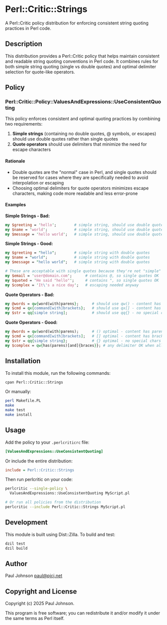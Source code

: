 # Perl::Critic::Strings

A Perl::Critic policy distribution for enforcing consistent string quoting
practices in Perl code.

## Description

This distribution provides a Perl::Critic policy that helps maintain consistent
and readable string quoting conventions in Perl code. It combines rules for
both simple string quoting (single vs double quotes) and optimal delimiter
selection for quote-like operators.

## Policy

### Perl::Critic::Policy::ValuesAndExpressions::UseConsistentQuoting

This policy enforces consistent and optimal quoting practices by combining two
requirements:

1. **Simple strings** (containing no double quotes, @ symbols, or escapes) should use double quotes rather than single quotes
2. **Quote operators** should use delimiters that minimize the need for escape characters

#### Rationale

- Double quotes are the "normal" case in Perl, and single quotes should be reserved for cases where they are specifically needed to avoid interpolation or escaping
- Choosing optimal delimiters for quote operators minimizes escape characters, making code more readable and less error-prone

#### Examples

**Simple Strings - Bad:**

```perl
my $greeting = 'hello';        # simple string, should use double quotes
my $name = 'world';            # simple string, should use double quotes
my $message = 'hello world';   # simple string, should use double quotes
```

**Simple Strings - Good:**

```perl
my $greeting = "hello";        # simple string with double quotes
my $name = "world";            # simple string with double quotes
my $message = "hello world";   # simple string with double quotes

# These are acceptable with single quotes because they're not "simple"
my $email = 'user@domain.com';      # contains @, so single quotes OK
my $quoted = 'He said "hello"';     # contains ", so single quotes OK
my $complex = 'It\'s a nice day';   # escaping needed anyway
```

**Quote Operators - Bad:**

```perl
my @words = qw{word(with)parens};      # should use qw() - content has parens
my $cmd = qx{command[with]brackets};   # should use qx[] - content has brackets
my $str = qq[simple string];           # should use qq{} - no special chars
```

**Quote Operators - Good:**

```perl
my @words = qw(word(with)parens);      # () optimal - content has parens
my $cmd = qx[command[with]brackets];   # [] optimal - content has brackets
my $str = qq{simple string};           # {} optimal - no special chars
my $complex = qw{has(parens)[and]{braces}}; # any delimiter OK when all present
```

## Installation

To install this module, run the following commands:

```bash
cpan Perl::Critic::Strings
```

Or manually:

```bash
perl Makefile.PL
make
make test
make install
```

## Usage

Add the policy to your `.perlcriticrc` file:

```ini
[ValuesAndExpressions::UseConsistentQuoting]
```

Or include the entire distribution:

```ini
include = Perl::Critic::Strings
```

Then run perlcritic on your code:

```bash
perlcritic --single-policy \
  ValuesAndExpressions::UseConsistentQuoting MyScript.pl

# Or run all policies from the distribution
perlcritic --include Perl::Critic::Strings MyScript.pl
```

## Development

This module is built using Dist::Zilla. To build and test:

```bash
dzil test
dzil build
```

## Author

Paul Johnson <paul@pjcj.net>

## Copyright and License

Copyright (c) 2025 Paul Johnson.

This program is free software; you can redistribute it and/or modify
it under the same terms as Perl itself.
